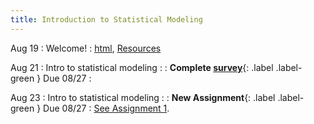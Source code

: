 ```yaml
---
title: Introduction to Statistical Modeling
---
```


Aug 19
: Welcome!
  : [html](https://jlacasa.github.io/stat705_fall2024/classes/day01_08192024), [Resources](https://jlacasa.github.io/stat705_fall2024/resources/)

Aug 21
: Intro to statistical modeling
  : [](#)
: **Complete [survey](#)**{: .label .label-green } Due 08/27
  : 

Aug 23
: Intro to statistical modeling
  : [](#)
: **New Assignment**{: .label .label-green } Due 08/27
  : [See Assignment 1](#).
